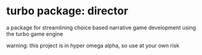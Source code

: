 # turbo package: director

a package for streamlining choice based narrative game development using the turbo game engine

warning: this project is in hyper omega alpha, so use at your own risk
